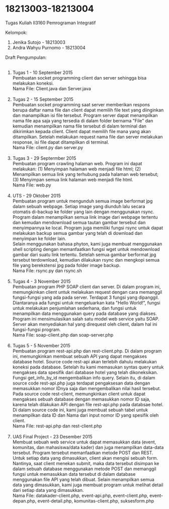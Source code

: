 # 18213003-18213004
Tugas Kuliah II3160 Pemrograman Integratif

Kelompok: <br>
1. Jenika Sutojo - 18213003 <br>
2. Andra Wahyu Purnomo - 18213004

Draft Pengumpulan: <br><br>
1. Tugas 1 - 10 September 2015<br>
   Pembuatan socket programming client dan server sehingga bisa melakukan koneksi.<br>
   Nama File: Client.java dan Server.java<br><br>
2. Tugas 2 - 15 September 2015<br>
   Pembuatan socket programming saat server memberikan respons berupa daftar nama file dan client dapat memilih file text yang diinginkan dan manampilkan isi file tersebut. Program server dapat menampilkan nama file apa saja yang tersedia di dalam folder bernama "File" dan kemudian menampilkan nama file tersebut di dalam terminal dan dikirimkan kepada client. Client dapat memilih file mana yang akan ditampilkan. Setelah melakukan request nama file dan server melakukan response, isi file dapat ditampilkan di terminal. <br>
   Nama File: client.py dan server.py<br><br>
3. Tugas 3 - 29 Septermber 2015<br>
   Pembuatan program crawling halaman web. Program ini dapat melakukan: (1) Menyimpan halaman web menjadi file html; (2) Menampilkan semua link yang terhubung pada halaman web tersebut; (3) Menyimpan semua link halaman web menjadi file html. <br>
   Nama File: web.py<br><br>
4. UTS - 29 Oktober 2015<br>
   Pembuatan program untuk mengunduh semua image berformat jpg dalam sebuah webpage. Setiap image yang diunduh lalu secara otomatis di-backup ke folder yang lain dengan menggunakan rsync. Program dalam menampilkan semua link image dari webpage tertentu dan kemudan mendownload semua tautan gambar tersebut dan menyimpannya ke local. Program juga memiliki fungsi rsync untuk dapat melakukan backup semua gambar yang telah di download dan menyimpan ke folder lain. <br>
   Selain menggunakan bahasa phyton, kami juga membuat menggunakan shell scripting dengan memanfaatkan fungsi wget untuk mendownload gambar dari suatu link tertentu. Setelah semua gambar berformat jpg tersebut terdownload, kemudian dilakukan rsync dan mengkopi semua file yang berekstensi jpg pada folder image backup.<br>
   Nama File: rsync.py dan rsync.sh<br><br>
5. Tugas 4 - 3 November 2015<br>
   Pembuatan program PHP SOAP client dan server. Di dalam program ini, memungkinkan client untuk melakukan request dengan cara memanggil fungsi-fungsi yang ada pada server. Terdapat 3 fungsi yang dipanggil. Diantaranya ada fungsi untuk mengeluarkan kata "Hello World!", fungsi untuk melakukan penjumlahan sederhana, dan fungsi untuk menampilkan data menggunakan query pada database yang diakses. Program ini mensimulasikan salah satu model web service yaitu SOAP. Server akan menyediakan hal yang direquest oleh client, dalam hal ini fungsi-fungsi program.<br>
   Nama File: soap-client.php dan soap-server.php<br><br>
6. Tugas 5 - 5 November 2015<br>
   Pembuatan program rest-api.php dan rest-client.php. Di dalam program ini, memungkinkan membuat sebuah API yang dapat mengakses database hotel. Source code rest-api akan terlebih dahulu melakukan koneksi pada database. Setelah itu kami memasukan syntas query untuk mengakses data spesifik dari database hotel yang telah dikoneksikan. Fungsi get_info_by_id mengembalikan info query. Selain itu, di dalam source code rest-api.php juga terdapat pengaksesan data dengan memasukkan nomor IDnya saja dan mengembalikan nilai hasil tersebut. Pada source code rest-client, memungkinkan client untuk dapat mengakses sebuah database dengan memasukkan nomor ID saja, karena telah dilakukan API dengan file rest-api.php pada databsae hotel. Di dalam source code ini, kami juga membuat sebuah tabel untuk menampilkan data ID dan Nama dari input nomor ID yang spesifik oleh client.<br>
   Nama File: rest-api.php dan rest-client.php<br><br>
7. UAS Final Project - 23 Desember 2015<br>
   Membuat sebuah web service untuk dapat memasukkan data (event, komunitas, dan mahasiswa/data kader) dan juga menampilkan data-data tersebut. Program tersebut memanfaatkan metode POST dan REST. Untuk setiap data yang dimasukkan, client akan mengisi sebuah form. Nantinya, saat client menekan submit, maka data tersebut disimpan ke dalam sebuah database menggunakan metode POST dan memanggil fungsi untuk memasukkan data tersebut di dalam database menggunakan file API yang telah dibuat. Selain menampilkan semua data yang dimasukkan, kami juga membuat program untuk melihat detail dari setiap data yang dimasukkan.<br>
   Nama File: datakader-client.php, event-api.php, event-client.php, event-depan.php, event-detail.php, komunitas-client.php, suksesform.php<br><br>
